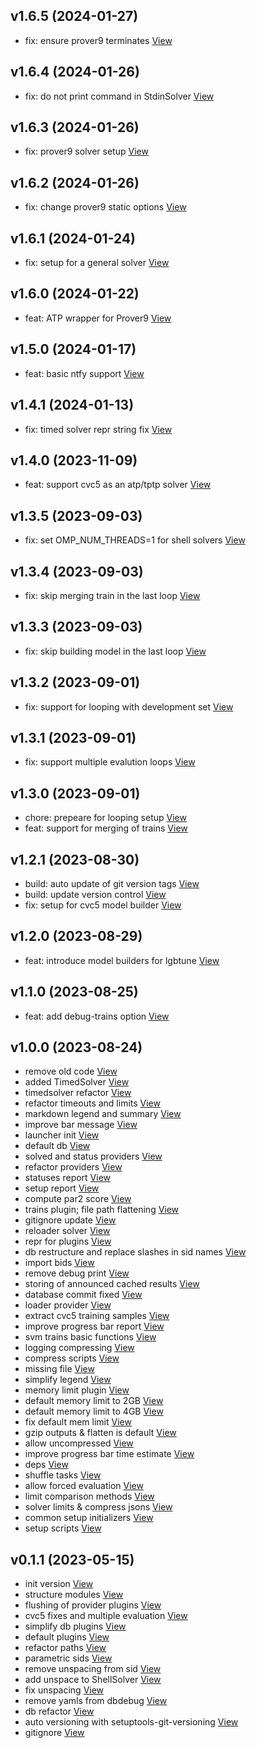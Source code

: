 ## v1.6.5 (2024-01-27)

*  fix: ensure prover9 terminates [View](https://bitbucket.org/projects/test/repos/my-project/commits/f3b6c92bbc79868d3760aff59fc000f3bb9634b9)


## v1.6.4 (2024-01-26)

*  fix: do not print command in StdinSolver [View](https://bitbucket.org/projects/test/repos/my-project/commits/93c3da00325045105596e0c5a29d545fcaf031da)


## v1.6.3 (2024-01-26)

*  fix: prover9 solver setup [View](https://bitbucket.org/projects/test/repos/my-project/commits/6c6c48c4bfb2b18d3bb8b89fa6ef16964e68eeb9)


## v1.6.2 (2024-01-26)

*  fix: change prover9 static options [View](https://bitbucket.org/projects/test/repos/my-project/commits/d11cb0cd01f2aed3ea5eccc3bcb252d8970adac8)


## v1.6.1 (2024-01-24)

*  fix: setup for a general solver [View](https://bitbucket.org/projects/test/repos/my-project/commits/8550265d40e5f7d13784b04a7b930968ef5f8417)


## v1.6.0 (2024-01-22)

*  feat: ATP wrapper for Prover9 [View](https://bitbucket.org/projects/test/repos/my-project/commits/59da0f894a7bbbb1f7d6a6ca7bd35cf9ca9b50f0)


## v1.5.0 (2024-01-17)

*  feat: basic ntfy support [View](https://bitbucket.org/projects/test/repos/my-project/commits/8da18e4c37adbf3282eb8a815675ee8359f4d416)


## v1.4.1 (2024-01-13)

*  fix: timed solver repr string fix [View](https://bitbucket.org/projects/test/repos/my-project/commits/2d46bcae1e2f663bd490d224bfe75660a3c29a3c)


## v1.4.0 (2023-11-09)

*  feat: support cvc5 as an atp/tptp solver [View](https://bitbucket.org/projects/test/repos/my-project/commits/42d6b47f35d79d4de07c90c5d879f5df34b09e6e)


## v1.3.5 (2023-09-03)

*  fix: set OMP_NUM_THREADS=1 for shell solvers [View](https://bitbucket.org/projects/test/repos/my-project/commits/41e8ffa159007451dd3f4baec411ca5d3f198afc)


## v1.3.4 (2023-09-03)

*  fix: skip merging train in the last loop [View](https://bitbucket.org/projects/test/repos/my-project/commits/a0113680b45662f02f9be407b190447cd251384f)


## v1.3.3 (2023-09-03)

*  fix: skip building model in the last loop [View](https://bitbucket.org/projects/test/repos/my-project/commits/1a488524b7c175438690b249926fc0e4f4ecb95b)


## v1.3.2 (2023-09-01)

*  fix: support for looping with development set [View](https://bitbucket.org/projects/test/repos/my-project/commits/5609d20a29688eb2cf412ccf95e061222f795e99)


## v1.3.1 (2023-09-01)

*  fix: support multiple evalution loops [View](https://bitbucket.org/projects/test/repos/my-project/commits/c1bf30195dec657291360d8f761cdd4ec7edc94e)


## v1.3.0 (2023-09-01)

*  chore: prepeare for looping setup [View](https://bitbucket.org/projects/test/repos/my-project/commits/778624dcf68a7b0d8966ce84eb52179d3f4fe931)
*  feat: support for merging of trains [View](https://bitbucket.org/projects/test/repos/my-project/commits/c2ae164b87b4a36685b5a6859ca44d20ad55b514)


## v1.2.1 (2023-08-30)

*  build: auto update of git version tags [View](https://bitbucket.org/projects/test/repos/my-project/commits/550c3f14e89d78c3120eb54590c71c819753c543)
*  build: update version control [View](https://bitbucket.org/projects/test/repos/my-project/commits/ad9ed7fd79cb07ee8905cc7f6e58b5acece94cba)
*  fix: setup for cvc5 model builder [View](https://bitbucket.org/projects/test/repos/my-project/commits/5f101c3b4a80e12ad98a3da9a9b1ab15f935b81d)


## v1.2.0 (2023-08-29)

*  feat: introduce model builders for lgbtune [View](https://bitbucket.org/projects/test/repos/my-project/commits/a40d6a31b44602943f66ddb0800fc83b4c97d6cf)


## v1.1.0 (2023-08-25)

*  feat: add debug-trains option [View](https://bitbucket.org/projects/test/repos/my-project/commits/0b6ee06ddd63599e6a5a2f3a799df34a0d7fdf73)


## v1.0.0 (2023-08-24)

*  remove old code [View](https://bitbucket.org/projects/test/repos/my-project/commits/9f2e4f0c571a2bd4774d935ff7288507c06e4a9a)
*  added TimedSolver [View](https://bitbucket.org/projects/test/repos/my-project/commits/ee3b672df95e8584c6c5d0c135d2f374c236e88d)
*  timedsolver refactor [View](https://bitbucket.org/projects/test/repos/my-project/commits/8284ef96ab408fc3a89936c349fba3d7010b68b3)
*  refactor timeouts and limits [View](https://bitbucket.org/projects/test/repos/my-project/commits/8c8c62ffe611a678e29310017a18de131c09a80a)
*  markdown legend and summary [View](https://bitbucket.org/projects/test/repos/my-project/commits/642e0ffd74804f79e7a6b273511c2095605b2e13)
*  improve bar message [View](https://bitbucket.org/projects/test/repos/my-project/commits/89d8a98d6dae297f98de233f4dfb352a6783a3b3)
*  launcher init [View](https://bitbucket.org/projects/test/repos/my-project/commits/e407e0c7379334c348eeb593a2842113b7fa1ea9)
*  default db [View](https://bitbucket.org/projects/test/repos/my-project/commits/e2ec7e10724d86ad0fa3b3e0c6a1c0dca14f0932)
*  solved and status providers [View](https://bitbucket.org/projects/test/repos/my-project/commits/dffc17cb4468fe5697902da0481cc3de4ce81703)
*  refactor providers [View](https://bitbucket.org/projects/test/repos/my-project/commits/3967a3f99ea3b181a2767e4aee578df764a934b1)
*  statuses report [View](https://bitbucket.org/projects/test/repos/my-project/commits/5790c1eb3bc31583e97cb6a48b11e392f1c68b0a)
*  setup report [View](https://bitbucket.org/projects/test/repos/my-project/commits/c2c7396e33818c277c7b6fa0479e4e2089a4f5f6)
*  compute par2 score [View](https://bitbucket.org/projects/test/repos/my-project/commits/16e10a8d9689f84f5f86a33af9e9458720085c2e)
*  trains plugin; file path flattening [View](https://bitbucket.org/projects/test/repos/my-project/commits/a876ed7869b3dd6ada658103be67de23d9fc5c6e)
*  gitignore update [View](https://bitbucket.org/projects/test/repos/my-project/commits/0c4fd64f11145e0ca69d7e92c44889da12cab7fb)
*  reloader solver [View](https://bitbucket.org/projects/test/repos/my-project/commits/2e9a2c2050a80c7cb81ee7172b06cbe2773b3859)
*  repr for plugins [View](https://bitbucket.org/projects/test/repos/my-project/commits/679188640169f81167cb6d70c977895017d22501)
*  db restructure and replace slashes in sid names [View](https://bitbucket.org/projects/test/repos/my-project/commits/d22b044d7fae63b1fb9ae582250c16aa13ff7ff7)
*  import bids [View](https://bitbucket.org/projects/test/repos/my-project/commits/99fae5921adf157277731b3e359b44e87e999fad)
*  remove debug print [View](https://bitbucket.org/projects/test/repos/my-project/commits/b99e6df9304313b5f5ddacccf13de3a3002d41ed)
*  storing of announced cached results [View](https://bitbucket.org/projects/test/repos/my-project/commits/d2c690227f114999067d439552f2e0b446ef8115)
*  database commit fixed [View](https://bitbucket.org/projects/test/repos/my-project/commits/d90052e260d9d88c9d5e86ffd58e84e26aa15495)
*  loader provider [View](https://bitbucket.org/projects/test/repos/my-project/commits/960dbe65dbd778186aae08a03188dbe6d29854b6)
*  extract cvc5 training samples [View](https://bitbucket.org/projects/test/repos/my-project/commits/1ae1b2ee46e453ed019ee18055433f198dcd8790)
*  improve progress bar report [View](https://bitbucket.org/projects/test/repos/my-project/commits/c4c8bb85521e269b30b4b05d8f710cdc5d26e6ce)
*  svm trains basic functions [View](https://bitbucket.org/projects/test/repos/my-project/commits/4be3032f64fb60301ecb9eb9837bd5dba1518529)
*  logging compressing [View](https://bitbucket.org/projects/test/repos/my-project/commits/0134ea40703e09386bf2a81759e701015a09ee1c)
*  compress scripts [View](https://bitbucket.org/projects/test/repos/my-project/commits/77968e770c710edad1d2089f5bffeb51280bda68)
*  missing file [View](https://bitbucket.org/projects/test/repos/my-project/commits/065244bbb82d5ba254eb66923a4efd87e149a9f6)
*  simplify legend [View](https://bitbucket.org/projects/test/repos/my-project/commits/ced62dfd02d0b0e87d50042d88eba4c526258924)
*  memory limit plugin [View](https://bitbucket.org/projects/test/repos/my-project/commits/96eb79d05adea4d0ff8ddbd7dc42b82192020198)
*  default memory limit to 2GB [View](https://bitbucket.org/projects/test/repos/my-project/commits/1543126cc3f0728180d38b6d1d03aeccf5b813f5)
*  default memory limit to 4GB [View](https://bitbucket.org/projects/test/repos/my-project/commits/3fb6c11c717dab6958220335fcd8626af0870be6)
*  fix default mem limit [View](https://bitbucket.org/projects/test/repos/my-project/commits/0a82b4e93060eb59e9c03babb65d50a60ab71c95)
*  gzip outputs  & flatten is default [View](https://bitbucket.org/projects/test/repos/my-project/commits/073b5935709b9bf150fa8e15e037a72264914547)
*  allow uncompressed [View](https://bitbucket.org/projects/test/repos/my-project/commits/4fb79c3c204c3ee184fc5bc76701805e170b4bde)
*  improve progress bar time estimate [View](https://bitbucket.org/projects/test/repos/my-project/commits/567fa77cbf7edc65b1cb5378d1deaaf4281efce8)
*  deps [View](https://bitbucket.org/projects/test/repos/my-project/commits/4072af75c22677513e3468baf1e14d5f774dd01a)
*  shuffle tasks [View](https://bitbucket.org/projects/test/repos/my-project/commits/cfb3d70362416a7c7def68c94c5a567ecdcfac09)
*  allow forced evaluation [View](https://bitbucket.org/projects/test/repos/my-project/commits/5b1630acf55afe5293fff5320d613ffdea2f4218)
*  limit comparison methods [View](https://bitbucket.org/projects/test/repos/my-project/commits/5cb096fcbadee9d203ddbea8d6196be35bb84b4c)
*  solver limits & compress jsons [View](https://bitbucket.org/projects/test/repos/my-project/commits/567b3b0eee8d723f5fd5d0bab38ff75343db8b80)
*  common setup initializers [View](https://bitbucket.org/projects/test/repos/my-project/commits/8457760e88df82100ae2b6946c7d02f37c4aa620)
*  setup scripts [View](https://bitbucket.org/projects/test/repos/my-project/commits/6c1123ed9af2106913dfb1ca3a5d0f77213bfab6)


## v0.1.1 (2023-05-15)

*  init version [View](https://bitbucket.org/projects/test/repos/my-project/commits/add802e942f0115c7d0f30f561d5ba2dea6a8adb)
*  structure modules [View](https://bitbucket.org/projects/test/repos/my-project/commits/badce544b6d2a37c67902e6ce00c428d4c03752a)
*  flushing of provider plugins [View](https://bitbucket.org/projects/test/repos/my-project/commits/2bd23edea0f7592deb867b3f68b5ab26ed07cf76)
*  cvc5 fixes and multiple evaluation [View](https://bitbucket.org/projects/test/repos/my-project/commits/d1cc0fe51008ee86499ab7505b650867354d9d02)
*  simplify db plugins [View](https://bitbucket.org/projects/test/repos/my-project/commits/43ed840b2950ceb304820d70dcb0a3af24fe6ef8)
*  default plugins [View](https://bitbucket.org/projects/test/repos/my-project/commits/81d153a81bc1bff1b1e37a267e33298c21f94508)
*  refactor paths [View](https://bitbucket.org/projects/test/repos/my-project/commits/287e144b891f65bc293be4b61432f8f06715e8fc)
*  parametric sids [View](https://bitbucket.org/projects/test/repos/my-project/commits/0c2be10a464963d9b5de93359f8e77758a9c6d38)
*  remove unspacing from sid [View](https://bitbucket.org/projects/test/repos/my-project/commits/42649bd55f6885ee9aebddda8d6a1d180ebd12b2)
*  add unspace to ShellSolver [View](https://bitbucket.org/projects/test/repos/my-project/commits/82a56cf9ba5baded23672b54aa4057dc80092bd2)
*  fix unspacing [View](https://bitbucket.org/projects/test/repos/my-project/commits/0e009663c0367ae38fb0c98293868d70d79a3a7a)
*  remove yamls from dbdebug [View](https://bitbucket.org/projects/test/repos/my-project/commits/24cd468b267b38cd17535b624858c412c597f4e2)
*  db refactor [View](https://bitbucket.org/projects/test/repos/my-project/commits/7528ffab1396e8771f214957a9b581a47747360c)
*  auto versioning with setuptools-git-versioning [View](https://bitbucket.org/projects/test/repos/my-project/commits/1824d2e2afea8b4f48d8942b0d6185abf214a8c9)
*  gitignore [View](https://bitbucket.org/projects/test/repos/my-project/commits/9dae1052aefcb4cbb665c91d7dad50f6fce0c879)


